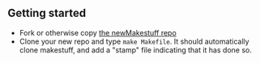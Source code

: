 ## Getting started

* Fork or otherwise copy [the newMakestuff repo](https://github.com/dushoff/newMakestuff.git)
* Clone your new repo and type `make Makefile`. It should automatically clone makestuff, and add a "stamp" file indicating that it has done so.

